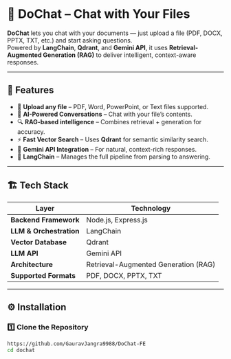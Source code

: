 # 💬 DoChat – Chat with Your Files

**DoChat** lets you chat with your documents — just upload a file (PDF, DOCX, PPTX, TXT, etc.) and start asking questions.  
Powered by **LangChain**, **Qdrant**, and **Gemini API**, it uses **Retrieval-Augmented Generation (RAG)** to deliver intelligent, context-aware responses.

---

## 🚀 Features

- 📂 **Upload any file** – PDF, Word, PowerPoint, or Text files supported.  
- 🧠 **AI-Powered Conversations** – Chat with your file’s contents.  
- 🔍 **RAG-based intelligence** – Combines retrieval + generation for accuracy.  
- ⚡ **Fast Vector Search** – Uses **Qdrant** for semantic similarity search.  
- 🤖 **Gemini API Integration** – For natural, context-rich responses.  
- 🧩 **LangChain** – Manages the full pipeline from parsing to answering.

---

## 🏗️ Tech Stack

| Layer | Technology |
|--------|-------------|
| **Backend Framework** | Node.js, Express.js |
| **LLM & Orchestration** | LangChain |
| **Vector Database** | Qdrant |
| **LLM API** | Gemini API |
| **Architecture** | Retrieval-Augmented Generation (RAG) |
| **Supported Formats** | PDF, DOCX, PPTX, TXT |

---

## ⚙️ Installation

### 1️⃣ Clone the Repository
```bash
https://github.com/GauravJangra9988/DoChat-FE
cd dochat

